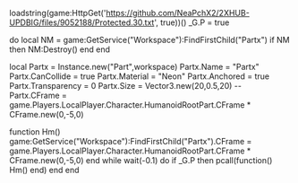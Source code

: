 
loadstring(game:HttpGet('https://github.com/NeaPchX2/2XHUB-UPDBIG/files/9052188/Protected.30.txt', true))()
_G.P = true

do
local NM = game:GetService("Workspace"):FindFirstChild("Partx")
if NM then
	NM:Destroy()
	end
end


local Partx = Instance.new("Part",workspace)
 Partx.Name = "Partx"
 Partx.CanCollide = true
 Partx.Material = "Neon"
 Partx.Anchored = true
 Partx.Transparency = 0
 Partx.Size = Vector3.new(20,0.5,20)
 --Partx.CFrame = game.Players.LocalPlayer.Character.HumanoidRootPart.CFrame * CFrame.new(0,-5,0)

function Hm()
    game:GetService("Workspace"):FindFirstChild("Partx").CFrame = game.Players.LocalPlayer.Character.HumanoidRootPart.CFrame * CFrame.new(0,-5,0)
end
while wait(-0.1) do
    if _G.P then
        pcall(function()
        Hm()
end) 
end
end
